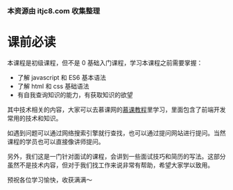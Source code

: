 ### 本资源由 itjc8.com 收集整理
# 课前必读

本课程是初级课程，但不是 0 基础入门课程，学习本课程之前需要掌握：
- 了解 javascript 和 ES6 基本语法
- 了解 html 和 css 基础语法
- 有自我查询知识的能力，有获取知识的欲望

其中技术相关的内容，大家可以去慕课网的[慕课教程](http://www.imooc.com/wiki/)里学习，里面包含了前端开发常用的技术和知识。

如遇到问题可以通过网络搜索引擎就行查找，也可以通过提问网站进行提问。当然课程的学员也可以直接像讲师提问。

另外，我们这是一门针对面试的课程，会讲到一些面试技巧和简历的写法。这部分虽然不是技术内容，但对于我们找工作来说非常有帮助，希望大家学以致用。

预祝各位学习愉快，收获满满～
